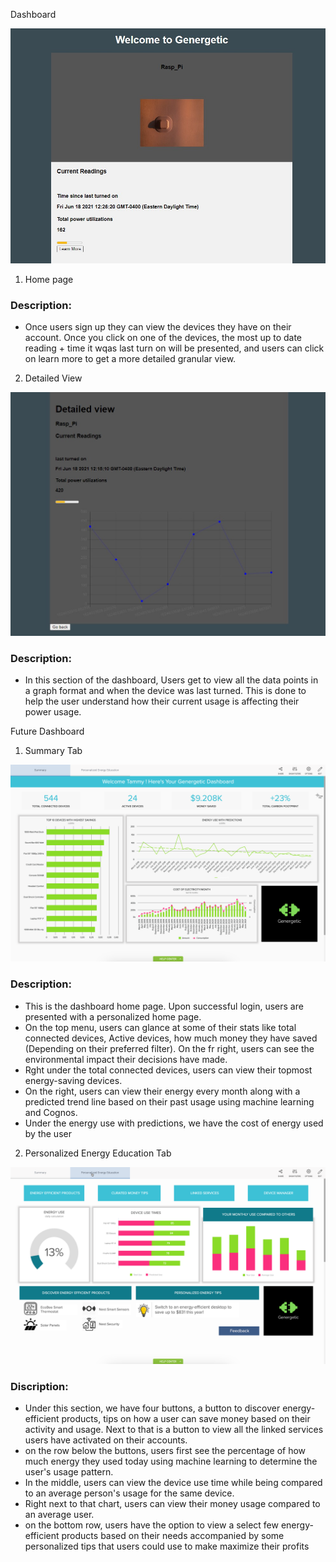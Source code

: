 
Dashboard

![](public/images/Current_dashboard.jpg)

1. Home page

### Description: 
* Once users sign up they can view the devices they have on their account. Once you click on one of the devices, the most up to date reading + time it wqas last turn on will be presented, and users can click on learn more to get a more detailed granular view.




2. Detailed View

![Detail View](public/images/Current_Detailed_view.jpg)

### Description:
* In this section of the dashboard, Users get to view all the data points in a graph format and when the device was last turned. This is done to help the user understand how their current usage is affecting their power usage. 



Future Dashboard


1. Summary Tab

![Dashboard_summary](public/images/Dashboard_summary.png)

### Description:
  
  * This is the dashboard home page. Upon successful login, users are presented with a personalized home page. 
  * On the top menu, users can glance at some of their stats like total connected devices, Active devices, how much money they have saved (Depending on their preferred filter). On the fr right, users can see the environmental impact their decisions have made.
  * Rght under the total connected devices, users can view their topmost energy-saving devices. 
  * On the right, users can view their energy every month along with a predicted trend line based on their past usage using machine learning and Cognos. 
  * Under the energy use with predictions, we have the cost of energy used by the user


2. Personalized Energy Education Tab 


![Dashboard](public/images/Dashboard_Education.png)


 ### Discription: 
  
 * Under this section, we have four buttons, a button to discover energy-efficient products, tips on how a user can save money based on their activity and usage. Next to that is a button to view all the linked services users have activated on their accounts.
 * on the row below the buttons, users first see the percentage of how much energy they used today using machine learning to determine the user's usage pattern.
 * In the middle, users can view the device use time while being compared to an average person's usage for the same device. 
 * Right next to that chart, users can view their money usage compared to an average user. 
 * on the bottom row, users have the option to view a select few energy-efficient products based on their needs accompanied by some personalized tips that users could use to make maximize their profits 
